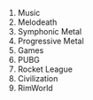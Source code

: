 1. Music
  2.  Melodeath
  3.  Symphonic Metal
  4.  Progressive Metal
5. Games
  6. PUBG
  7. Rocket League
  8. Civilization
  9. RimWorld
